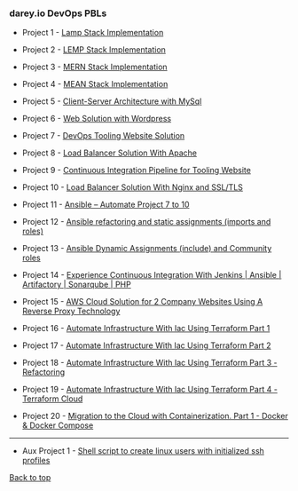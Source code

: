 ### darey.io DevOps PBLs

- Project 1 - [Lamp Stack Implementation](project_1_files/project-1.md)

- Project 2 - [LEMP Stack Implementation](project_2_files/project_2.md)

- Project 3 - [MERN Stack Implementation](project_3_files/project_3.md)

- Project 4 - [MEAN Stack Implementation](project_4_files/project_4.md)

- Project 5 - [Client-Server Architecture with MySql](project_5_files/project_5.md)

- Project 6 - [Web Solution with Wordpress](project_6_files/project_6.md)

- Project 7 - [DevOps Tooling Website Solution](project_7_files/project_7.md)

- Project 8 - [Load Balancer Solution With Apache](project_8_files/project_8.md)

- Project 9 - [Continuous Integration Pipeline for Tooling Website](project_9_files/project_9.md)

- Project 10 - [Load Balancer Solution With Nginx and SSL/TLS](project_10_files/project_10.md)

- Project 11 - [Ansible – Automate Project 7 to 10](project_11_files/project_11.md)

- Project 12 - [Ansible refactoring and static assignments (imports and roles)](project_12_files/project_12.md)

- Project 13 - [Ansible Dynamic Assignments (include) and Community roles](project_13_files/project_13.md)

- Project 14 - [Experience Continuous Integration With Jenkins | Ansible | Artifactory | Sonarqube | PHP](project_14_files/project_14.md)

- Project 15 - [AWS Cloud Solution for 2 Company Websites Using A Reverse Proxy Technology](project_15_files/project_15.md)

- Project 16 - [Automate Infrastructure With Iac Using Terraform Part 1](project_16_files/project_16.md)

- Project 17 - [Automate Infrastructure With Iac Using Terraform Part 2](project_17_files/project_17.md)


- Project 18 - [Automate Infrastructure With Iac Using Terraform Part 3 - Refactoring](project_18_files/project_18.md)

- Project 19 - [Automate Infrastructure With Iac Using Terraform Part 4 - Terraform Cloud](project_19_files/project_19.md)

- Project 20 - [Migration to the Cloud with Containerization. Part 1 - Docker & Docker Compose](project_20_files/project_20.md)



---

- Aux Project 1 - [Shell script to create linux users with initialized ssh profiles](https://github.com/stwalez/auxillary-projects)



[Back to top](#)
